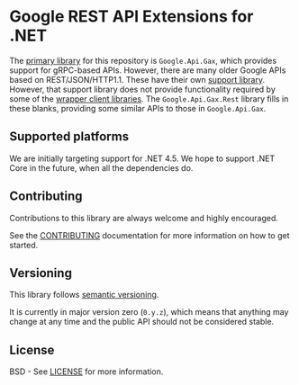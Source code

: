 Google REST API Extensions for .NET
===

The [primary library](readme.md) for this repository is
`Google.Api.Gax`, which provides support for gRPC-based APIs.
However, there are many older Google APIs based on
REST/JSON/HTTP1.1. These have their own [support
library](https://github.com/google/google-api-dotnet-client).
However, that support library does not provide functionality
required by some of the [wrapper client
libraries](https://github.com/google-cloud-platform/gcloud-dotnet).
The `Google.Api.Gax.Rest` library fills in these blanks, providing
some similar APIs to those in `Google.Api.Gax`.

Supported platforms
---

We are initially targeting support for .NET 4.5. We hope to support
.NET Core in the future, when all the dependencies do.

Contributing
------------

Contributions to this library are always welcome and highly encouraged.

See the
[CONTRIBUTING](https://github.com/googleapis/gax-dotnet/blob/master/CONTRIBUTING)
documentation for more information on how to get started.


Versioning
----------

This library follows [semantic versioning](http://semver.org).

It is currently in major version zero (`0.y.z`), which means that anything
may change at any time and the public API should not be considered
stable.

License
-------

BSD - See
[LICENSE](https://github.com/googleapis/gax-dotnet/blob/master/LICENSE)
for more information.

